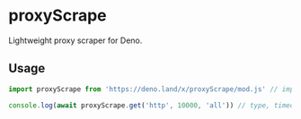 # proxyScrape
Lightweight proxy scraper for Deno.

## Usage
```js
import proxyScrape from 'https://deno.land/x/proxyScrape/mod.js' // import the proxyScrape module

console.log(await proxyScrape.get('http', 10000, 'all')) // type, timeout, countryCode
```
